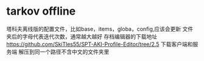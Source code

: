 # tarkov offline
塔科夫离线版的配置文件，比如base，items，globa，config,应该会更新
文件夹后的字母代表迭代次数，通常越大越好
存档编辑器的下载地址
https://github.com/SkiTles55/SPT-AKI-Profile-Editor/tree/2.5
下载客户端和服务端
解压到同一个路径不含中文的文件夹里
